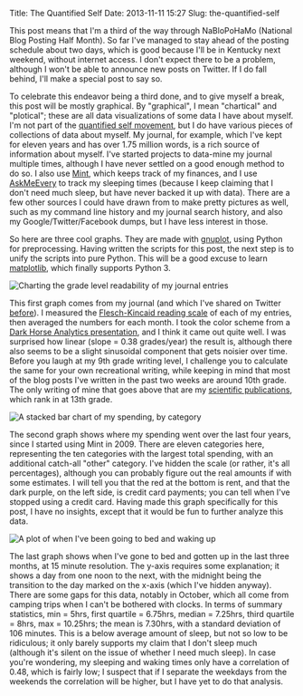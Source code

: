 Title: The Quantified Self
Date: 2013-11-11 15:27
Slug: the-quantified-self

This post means that I'm a third of the way through NaBloPoHaMo
(National Blog Posting Half Month). So far I've managed to stay ahead of
the posting schedule about two days, which is good because I'll be in
Kentucky next weekend, without internet access. I don't expect there to
be a problem, although I won't be able to announce new posts on Twitter.
If I do fall behind, I'll make a special post to say so.

To celebrate this endeavor being a third done, and to give myself a
break, this post will be mostly graphical. By "graphical", I mean
"chartical" and "plotical"; these are all data visualizations of some
data I have about myself. I'm not part of the [quantified self
movement](http://en.wikipedia.org/wiki/Quantified_Self), but I do have
various pieces of collections of data about myself. My journal, for
example, which I've kept for eleven years and has over 1.75 million
words, is a rich source of information about myself. I've started
projects to data-mine my journal multiple times, although I have never
settled on a good enough method to do so. I also use
[Mint](https://www.mint.com/), which keeps track of my finances, and I
use [AskMeEvery](http://askmeevery.com/) to track my sleeping times
(because I keep claiming that I don't need much sleep, but have never
backed it up with data). There are a few other sources I could have
drawn from to make pretty pictures as well, such as my command line
history and my journal search history, and also my
Google/Twitter/Facebook dumps, but I have less interest in those.

So here are three cool graphs. They are made with
[gnuplot](http://en.wikipedia.org/wiki/Gnuplot), using Python for
preprocessing. Having written the scripts for this post, the next step
is to unify the scripts into pure Python. This will be a good excuse to
learn [matplotlib](http://en.wikipedia.org/wiki/Matplotlib), which
finally supports Python 3.

![Charting the grade level readability of my journal entries]({filename}../../files/the-quantified-self/readability.png)

This first graph comes from my journal (and which I've shared on Twitter
[before](https://twitter.com/justinnhli/status/385042496079675392)). I
measured the [Flesch-Kincaid reading
scale](http://en.wikipedia.org/wiki/Flesch%E2%80%93Kincaid_readability_tests#Flesch.E2.80.93Kincaid_Grade_Level)
of each of my entries, then averaged the numbers for each month. I took
the color scheme from a [Dark Horse Analytics
presentation](https://speakerdeck.com/cherdarchuk/remove-to-improve-the-data-ink-ratio),
and I think it came out quite well. I was surprised how linear (slope =
0.38 grades/year) the result is, although there also seems to be a
slight sinusoidal component that gets noisier over time. Before you
laugh at my 9th grade writing level, I challenge you to calculate the
same for your own recreational writing, while keeping in mind that most
of the blog posts I've written in the past two weeks are around 10th
grade. The only writing of mine that goes above that are my [scientific
publications](http://www-personal.umich.edu/~justinnh/), which rank in
at 13th grade.

![A stacked bar chart of my spending, by category]({filename}../../files/the-quantified-self/spending.png)

The second graph shows where my spending went over the last four years,
since I started using Mint in 2009. There are eleven categories here,
representing the ten categories with the largest total spending, with an
additional catch-all "other" category. I've hidden the scale (or rather,
it's all percentages), although you can probably figure out the real
amounts if with some estimates. I will tell you that the red at the
bottom is rent, and that the dark purple, on the left side, is credit
card payments; you can tell when I've stopped using a credit card.
Having made this graph specifically for this post, I have no insights,
except that it would be fun to further analyze this data.

![A plot of when I've been going to bed and waking up]({filename}../../files/the-quantified-self/bedtime.png)

The last graph shows when I've gone to bed and gotten up in the last
three months, at 15 minute resolution. The y-axis requires some
explanation; it shows a day from one noon to the next, with the midnight
being the transition to the day marked on the x-axis (which I've hidden
anyway). There are some gaps for this data, notably in October, which
all come from camping trips when I can't be bothered with clocks. In
terms of summary statistics, min = 5hrs, first quartile = 6.75hrs,
median = 7.25hrs, third quartile = 8hrs, max = 10.25hrs; the mean is
7.30hrs, with a standard deviation of 106 minutes. This is a below
average amount of sleep, but not so low to be ridiculous; it only barely
supports my claim that I don't sleep much (although it's silent on the
issue of whether I need much sleep). In case you're wondering, my
sleeping and waking times only have a correlation of 0.48, which is
fairly low; I suspect that if I separate the weekdays from the weekends
the correlation will be higher, but I have yet to do that analysis.

